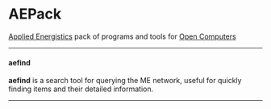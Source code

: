 # AEPack
[Applied Energistics](http://ae-mod.info) pack of programs and tools for [Open Computers](https://oc.cil.li)


***

#### **aefind**
**aefind** is a search tool for querying the ME network, useful for quickly finding items and their detailed information.

***